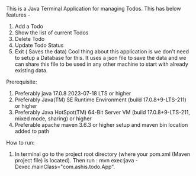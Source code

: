 This is a Java Terminal Application for managing Todos. This has below features - 
  1. Add a Todo
  2. Show the list of current Todos
  3. Delete Todo
  4. Update Todo Status
  5. Exit ( Saves the data)
Cool thing about this application is we don't need to setup a Database for this. It uses a json file to save the data and we can share this file to be used in any other machine
to start with already existing data.

Prerequisite:
  1. Preferably java 17.0.8 2023-07-18 LTS or higher
  2. Preferably Java(TM) SE Runtime Environment (build 17.0.8+9-LTS-211) or higher
  3. Preferably Java HotSpot(TM) 64-Bit Server VM (build 17.0.8+9-LTS-211, mixed mode, sharing) or higher
  4. Preferable apache maven 3.6.3 or higher setup and maven bin location added to path

How to run:
  1. In terminal go to the project root directory (where your pom.xml (Maven project file) is located). Then run :  mvn exec:java -Dexec.mainClass="com.ashis.todo.App".
